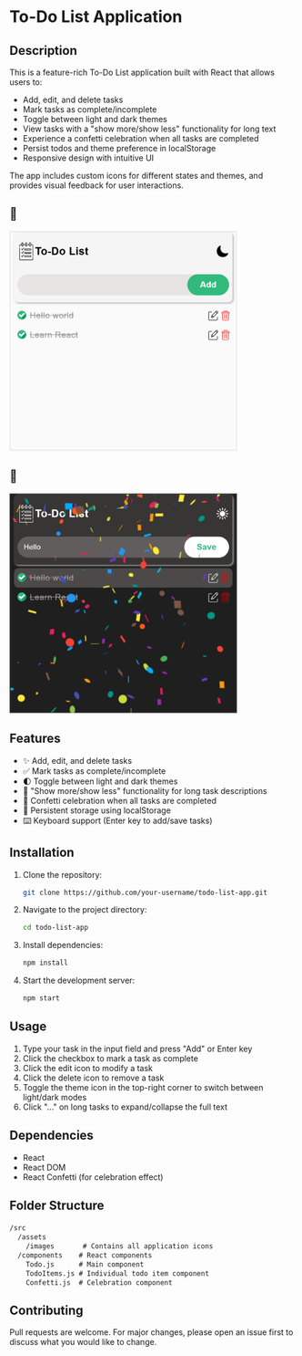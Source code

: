 # To-Do List Application

## Description

This is a feature-rich To-Do List application built with React that allows users to:
- Add, edit, and delete tasks
- Mark tasks as complete/incomplete
- Toggle between light and dark themes
- View tasks with a "show more/show less" functionality for long text
- Experience a confetti celebration when all tasks are completed
- Persist todos and theme preference in localStorage
- Responsive design with intuitive UI

The app includes custom icons for different states and themes, and provides visual feedback for user interactions.
## 📸
<img src="./public/screenshot.png" alt="App Screenshot" width="400" />

## 📸
<img src="./public/screenshot1.png" alt="App Screenshot" width="400" />

## Features

- ✨ Add, edit, and delete tasks
- ✅ Mark tasks as complete/incomplete
- 🌓 Toggle between light and dark themes
- 📝 "Show more/show less" functionality for long task descriptions
- 🎉 Confetti celebration when all tasks are completed
- 💾 Persistent storage using localStorage
- ⌨️ Keyboard support (Enter key to add/save tasks)

## Installation

1. Clone the repository:
   ```bash
   git clone https://github.com/your-username/todo-list-app.git
   ```

2. Navigate to the project directory:
   ```bash
   cd todo-list-app
   ```

3. Install dependencies:
   ```bash
   npm install
   ```

4. Start the development server:
   ```bash
   npm start
   ```

## Usage

1. Type your task in the input field and press "Add" or Enter key
2. Click the checkbox to mark a task as complete
3. Click the edit icon to modify a task
4. Click the delete icon to remove a task
5. Toggle the theme icon in the top-right corner to switch between light/dark modes
6. Click "..." on long tasks to expand/collapse the full text

## Dependencies

- React
- React DOM
- React Confetti (for celebration effect)

## Folder Structure

```
/src
  /assets
    /images       # Contains all application icons
  /components    # React components
    Todo.js      # Main component
    TodoItems.js # Individual todo item component
    Confetti.js  # Celebration component
```

## Contributing

Pull requests are welcome. For major changes, please open an issue first to discuss what you would like to change.

